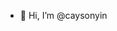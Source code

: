 - 👋 Hi, I’m @caysonyin
<!---
- 👀 I’m interested in ...
- 🌱 I’m currently learning ...
- 💞️ I’m looking to collaborate on ...
- 📫 How to reach me ...
- 😄 Pronouns: ...
- ⚡ Fun fact: 
>
<!---
caysonyin/caysonyin is a ✨ special ✨ repository because its `README.md` (this file) appears on your GitHub profile.
You can click the Preview link to take a look at your changes.
--->

